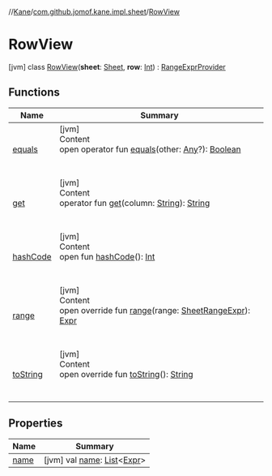 //[Kane](../../index.md)/[com.github.jomof.kane.impl.sheet](../index.md)/[RowView](index.md)



# RowView  
 [jvm] class [RowView](index.md)(**sheet**: [Sheet](../-sheet/index.md), **row**: [Int](https://kotlinlang.org/api/latest/jvm/stdlib/kotlin/-int/index.html)) : [RangeExprProvider](../-range-expr-provider/index.md)   


## Functions  
  
|  Name|  Summary| 
|---|---|
| <a name="kotlin/Any/equals/#kotlin.Any?/PointingToDeclaration/"></a>[equals](../../com.github.jomof.kane.impl.types/-double-algebraic-type/index.md#%5Bkotlin%2FAny%2Fequals%2F%23kotlin.Any%3F%2FPointingToDeclaration%2F%5D%2FFunctions%2F-1957593320)| <a name="kotlin/Any/equals/#kotlin.Any?/PointingToDeclaration/"></a>[jvm]  <br>Content  <br>open operator fun [equals](../../com.github.jomof.kane.impl.types/-double-algebraic-type/index.md#%5Bkotlin%2FAny%2Fequals%2F%23kotlin.Any%3F%2FPointingToDeclaration%2F%5D%2FFunctions%2F-1957593320)(other: [Any](https://kotlinlang.org/api/latest/jvm/stdlib/kotlin/-any/index.html)?): [Boolean](https://kotlinlang.org/api/latest/jvm/stdlib/kotlin/-boolean/index.html)  <br><br><br>
| <a name="com.github.jomof.kane.impl.sheet/RowView/get/#kotlin.String/PointingToDeclaration/"></a>[get](get.md)| <a name="com.github.jomof.kane.impl.sheet/RowView/get/#kotlin.String/PointingToDeclaration/"></a>[jvm]  <br>Content  <br>operator fun [get](get.md)(column: [String](https://kotlinlang.org/api/latest/jvm/stdlib/kotlin/-string/index.html)): [String](https://kotlinlang.org/api/latest/jvm/stdlib/kotlin/-string/index.html)  <br><br><br>
| <a name="kotlin/Any/hashCode/#/PointingToDeclaration/"></a>[hashCode](../../com.github.jomof.kane.impl.types/-double-algebraic-type/index.md#%5Bkotlin%2FAny%2FhashCode%2F%23%2FPointingToDeclaration%2F%5D%2FFunctions%2F-1957593320)| <a name="kotlin/Any/hashCode/#/PointingToDeclaration/"></a>[jvm]  <br>Content  <br>open fun [hashCode](../../com.github.jomof.kane.impl.types/-double-algebraic-type/index.md#%5Bkotlin%2FAny%2FhashCode%2F%23%2FPointingToDeclaration%2F%5D%2FFunctions%2F-1957593320)(): [Int](https://kotlinlang.org/api/latest/jvm/stdlib/kotlin/-int/index.html)  <br><br><br>
| <a name="com.github.jomof.kane.impl.sheet/RowView/range/#com.github.jomof.kane.impl.sheet.SheetRangeExpr/PointingToDeclaration/"></a>[range](range.md)| <a name="com.github.jomof.kane.impl.sheet/RowView/range/#com.github.jomof.kane.impl.sheet.SheetRangeExpr/PointingToDeclaration/"></a>[jvm]  <br>Content  <br>open override fun [range](range.md)(range: [SheetRangeExpr](../-sheet-range-expr/index.md)): [Expr](../../com.github.jomof.kane.impl/-expr/index.md)  <br><br><br>
| <a name="com.github.jomof.kane.impl.sheet/RowView/toString/#/PointingToDeclaration/"></a>[toString](to-string.md)| <a name="com.github.jomof.kane.impl.sheet/RowView/toString/#/PointingToDeclaration/"></a>[jvm]  <br>Content  <br>open override fun [toString](to-string.md)(): [String](https://kotlinlang.org/api/latest/jvm/stdlib/kotlin/-string/index.html)  <br><br><br>


## Properties  
  
|  Name|  Summary| 
|---|---|
| <a name="com.github.jomof.kane.impl.sheet/RowView/name/#/PointingToDeclaration/"></a>[name](name.md)| <a name="com.github.jomof.kane.impl.sheet/RowView/name/#/PointingToDeclaration/"></a> [jvm] val [name](name.md): [List](https://kotlinlang.org/api/latest/jvm/stdlib/kotlin.collections/-list/index.html)<[Expr](../../com.github.jomof.kane.impl/-expr/index.md)>   <br>


